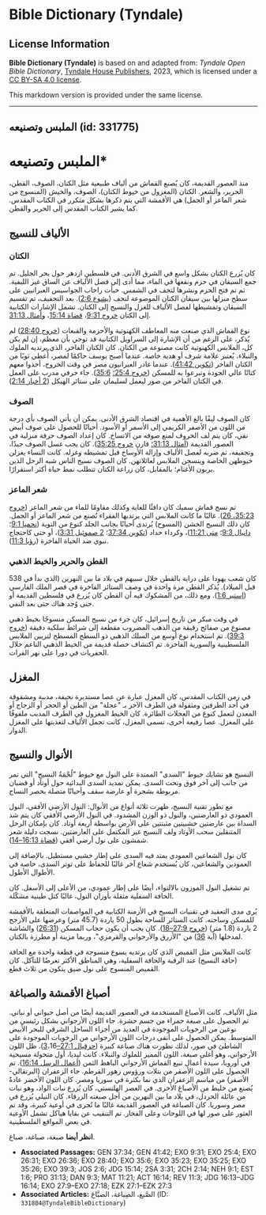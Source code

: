 # Bible Dictionary (Tyndale)

## License Information

**Bible Dictionary (Tyndale)** is based on and adapted from: _Tyndale Open Bible Dictionary_, [Tyndale House Publishers](https://tyndaleopenresources.com/), 2023, which is licensed under a [CC BY-SA 4.0 license](https://creativecommons.org/licenses/by-sa/4.0/legalcode.en).

This markdown version is provided under the same license.



--------------------------------

## الملبس وتصنيعه (id: 331775)

الملبس وتصنيعه\*
================

منذ العصور القديمة، كان يُصنع القماش من ألياف طبيعية مثل الكتان، الصوف، القطن، الحرير، والشعر. الكتان (المغزول من خيوط الكتان)، الصوف، والخيش (المنسوج من شعر الماعز أو الجمل) هي الأقمشة التي يتم ذكرها بشكل متكرر في الكتاب المقدس. كما يشير الكتاب المقدس إلى الحرير والقطن.

الألياف للنسيج
--------------

### الكتان

كان يُزرع الكتان بشكل واسع في الشرق الأدنى. في فلسطين ازدهر حول بحر الجليل. تم جمع السيقان في حزم ونقعها في الماء، مما أدى إلى فصل الألياف عن الساق غير الليفية. ثم تم فتح الحزم ونشرها لتجف في الشمس. خبأت راحاب الجواسيس العبرانيين على سطح منزلها بين سيقان الكتان الموضوعة لتجف ([يشوع 2:6](https://ref.ly/Josh2:6)). بعد التجفيف، تم تقسيم السيقان وتمشيطها لفصل الألياف للغزل والنسيج إلى الكتان. تشمل الإشارات الكتابية إلى الكتان [خروج 9:31](https://ref.ly/Exod9:31)، [قضاة 15:14](https://ref.ly/Judg15:14)، و[أمثال 31:13](https://ref.ly/Prov31:13).

نوع القماش الذي صنعت منه المعاطف الكهنوتية والأحزمة والقبعات ([خروج 28:40](https://ref.ly/Exod28:40)) لم يُذكر، على الرغم من أن الإشارة إلى السراويل الكتانية قد توحي بأن معظم، إن لم يكن كل، الملابس الكهنوتية كانت مصنوعة من الكتان. كان الكتان الفاخر، الذي يرتديه الملوك والنبلاء، يُعتبر علامة شرف أو هدية خاصة. عندما أصبح يوسف حاكمًا لمصر، أُعطي ثوبًا من الكتان الفاخر ([تكوين 41:42](https://ref.ly/Gen41:42)). عندما غادر العبرانيون مصر في وقت الخروج، أخذوا معهم كتانًا عالي الجودة وتبرعوا به للمسكن ([خروج 25:4؛](https://ref.ly/Exod25:4) [35:6](https://ref.ly/Exod35:6)). جاء حرفي مدرب على العمل في الكتان الفاخر من صور ليعمل لسليمان على ستائر الهيكل ([2 أخبار 2:14](https://ref.ly/2Chr2:14)).

### الصوف

كان الصوف ليفًا بالغ الأهمية في اقتصاد الشرق الأدنى. يمكن أن يأتي الصوف بأي درجة من اللون من الأصفر الكريمي إلى الأسمر أو الأسود. أحيانًا للحصول على صوف أبيض نقي، كان يتم لف الخروف لمنع صوفه من الاتساخ. كان إعداد الصوف حرفة منزلية في العصور القديمة ([أمثال 31:13؛](https://ref.ly/Prov31:13) قارن [خروج 35:25](https://ref.ly/Exod35:25)). كان يجب غسل الصوف جيدًا، وتجفيفه، ثم ضربه لفصل الألياف وإزالة الأوساخ قبل تمشيطه وغزله. كانت النساء يغزلن خيوطهن الخاصة وينسجن الملابس لعائلاتهن. كان الصوف نسيج الناس شبه الرحل الذين يربون الأغنام؛ بالمقابل، كان زراعة الكتان تتطلب نمط حياة أكثر استقرارًا.

### شعر الماعز

تم نسج قماش سميك كان دافئًا للغاية وكذلك مقاومًا للماء من شعر الماعز ([خروج 35:23، 26](https://ref.ly/Exod35:23,Exod35:26)). غالبًا ما كانت الملابس التي يرتديها الفقراء تُصنع من شعر الماعز أو الجمل. كان ذلك النسيج الخشن (المسوح) يُرتدى أحيانًا بجانب الجلد كنوع من التوبة ([نحميا 9:1](https://ref.ly/Neh9:1)؛ [دانيال 9:3](https://ref.ly/Dan9:3)؛ [متى 11:21](https://ref.ly/Matt11:21))، وكرداء حداد ([تكوين 37:34](https://ref.ly/Gen37:34)؛ [2 صموئيل 3:31](https://ref.ly/2Sam3:31))، أو حتى كاحتجاج نبوي ضد الحياة الفاخرة ([رؤيا 11:3](https://ref.ly/Rev11:3)).

### القطن والحرير والخيط الذهبي

كان شعب يهودا على دراية بالقطن خلال سبيهم في بلاد ما بين النهرين (الذي بدأ في 538 قبل الميلاد). يُذكر القطن مرة واحدة في وصف الستائر الفاخرة في قصر الملك الفارسي ([إستير 1:6](https://ref.ly/Esth1:6)). ومع ذلك، من المشكوك فيه أن القطن كان يُزرع في فلسطين القديمة أو حتى وُجد هناك حتى بعد النفي.

في وقت مبكر من تاريخ إسرائيل، كان جزء من نسيج المسكن منسوجًا بخيط ذهبي مصنوع من صفائح رقيقة من الذهب المضروب مقطعة إلى شرائط سلكية دقيقة ([خروج 39:3](https://ref.ly/Exod39:3)). تم استخدام نوع أوسع من السلك الذهبي ذو السطح المسطح لتزيين الملابس الفلسطينية والسورية الفاخرة. تم اكتشاف خصلة قديمة من الخيط الذهبي الناعم خلال الحفريات في دورا على نهر الفرات.

المغزل
------

في زمن الكتاب المقدس، كان المغزل عبارة عن عصا مستديرة نحيفة، مدببة ومشقوقة في أحد الطرفين ومثقولة في الطرف الآخر بـ "عجلة" من الطين أو الحجر أو الزجاج أو المعدن لتعمل كنوع من العجلات الطائرة. كان الخيط المغزول في الطرف المدبب ملفوفًا على المغزل. عصا رفيعة أخرى، تسمى المغزل، كانت تحمل الألياف لتغذيتها على المغزل الدوار.

الأنوال والنسيج
---------------

النسيج هو تشابك خيوط "السدى" الممتدة على النول مع خيوط "لُحْمَةُ النسيجِ" التي تمر من جانب إلى آخر فوق وتحت السدى. يمكن تمديد السدى البدائية حول أوتاد أو قضبان مربوطة بشجرة أو عارضة سقف وأحيانًا متصلة بخصر النساج.

مع تطور تقنية النسيج، ظهرت ثلاثة أنواع من الأنوال: النول الأرضي الأفقي، النول العمودي ذو العارضتين، والنول ذو الوزن المشدود. في النول الأرضي الأفقي كان يتم شد السداة بين عارضتين خشبيتين مثبتتين على الأرض بواسطة أربعة أوتاد. كان بإمكان الرحل المتنقلين سحب الأوتاد ولف النسيج غير المكتمل على العارضتين. نسجت دليلة شعر شمشون على نول أرضي أفقي ([قضاة 16:13–14](https://ref.ly/Judg16:13-Judg16:14)).

كان نول الشعاعين العمودي يمتد فيه السدى على إطار خشبي مستطيل. بالإضافة إلى العمودين والشعاعين، كان يُستخدم شعاع آخر غالبًا للحفاظ على توتر السدى، خاصة في الأطوال الأطول.

تم تشغيل النول الموزون بالالتواء، أيضًا على إطار عمودي، من الأعلى إلى الأسفل. كان الحافة السفلية مثقلة بأوزان النول، غالبًا كتل طينية مشكّلة.

يُرى مدى التعقيد في تقنيات النسيج في الأزمنة الكتابية في المواصفات المتعلقة بالأقمشة للمسكن وساحته. كانت الستائر للساحة بطول 50 ياردة (45\.7 متر) وعرضها على الأرجح 2 ياردة (1\.8 متر) ([خروج 27:9–18](https://ref.ly/Exod27:9-Exod27:18)). كان يجب أن يكون حجاب المسكن ([26:31](https://ref.ly/Exod26:31)) والشاشة لمدخلها (آية [36](https://ref.ly/Exod26:36)) من "الأزرق والأرجواني والقرمزي"، وربما مزينة أو مطرزة بالكتان.

كانت الملابس مثل القميص الذي كان يرتديه يسوع منسوجة في قطعة واحدة مع الحافة (حافة النسيج) عند الرقبة والحافة السفلية، وهي المناطق الأكثر تعرضًا للتآكل. كان القميص المنسوج على نول ضيق يتكون من ثلاث قطع.

أصباغ الأقمشة والصباغة
----------------------

مثل الألياف، كانت الأصباغ المستخدمة في العصور القديمة أيضًا من أصل حيواني أو نباتي. تم الحصول على صبغة حمراء من جسم حشرة. جاء اللون الأرجواني بشكل رئيسي من نوعين من الرخويات الموجودة في العديد من أجزاء الساحل الشرقي للبحر الأبيض المتوسط. يمكن الحصول على أنقى درجات اللون الأرجواني من الرخويات الموجودة على الشاطئ في صور، لذلك تطورت هناك صناعة كبيرة ([حزقيال 27:1–3](https://ref.ly/Ezek27:1-Ezek27:3)،16\). ظل اللون الأرجواني، وهو أغلى صبغة، اللون المميز للملوك والنبلاء. كانت ليديا، أول متحولة مسيحية في أوروبا، سيدة أعمال تبيع القماش الأرجواني الباهظ الثمن ([أعمال الرسل 16:14](https://ref.ly/Acts16:14)). تم الحصول على اللون الأصفر من بتلات ورؤوس زهور القرطم. جاء الزعفران (البرتقالي\-الأصفر) من مياسم الزعفران الذي نما بكثرة في سوريا ومصر. كان اللون الأخضر عادةً يُصنع من خليط من الأصباغ الأخرى. في العصر الهلنستي، كان يُزرع نبات الواد، وهو نبات من عائلة الخردل، في بلاد ما بين النهرين من أجل صبغته الزرقاء. كان النيلي يُزرع في مصر وسوريا. كان الصباغة في العصور القديمة غالبًا ما تُجرى في أوعية كبيرة، وقد تم العثور على صور لها في اللوحات وعلى الفخار. تم التنقيب عن بقايا هياكل تشمل الأوعية في بعض المواقع الفلسطينية.

**انظر أيضا** صبغة، صباغة، صباغ.

* **Associated Passages:** GEN 37:34; GEN 41:42; EXO 9:31; EXO 25:4; EXO 26:31; EXO 26:36; EXO 28:40; EXO 35:6; EXO 35:23; EXO 35:25; EXO 35:26; EXO 39:3; JOS 2:6; JDG 15:14; 2SA 3:31; 2CH 2:14; NEH 9:1; EST 1:6; PRO 31:13; DAN 9:3; MAT 11:21; ACT 16:14; REV 11:3; JDG 16:13–JDG 16:14; EXO 27:9–EXO 27:18; EZK 27:1–EZK 27:3
* **Associated Articles:** الصَّبغ، الصِباغة، الصبَّاغ (ID: `331804@TyndaleBibleDictionary`)

